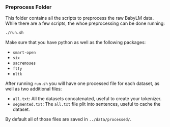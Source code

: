 ### Preprocess Folder

This folder contains all the scripts to preprocess the raw BabyLM data. While there are a few scripts, the whoe preprocessing can be done running:

```bash
./run.sh
```

Make sure that you have python as well as the following packages:

 - `smart-open`
 - `six`
 - `sacremoses`
 - `ftfy`
 - `nltk`

After running `run.sh` you will have one processed file for each dataset, as well as two additional files:

 - `all.txt`: All the datasets concatenated, useful to create your tokenizer.
 - `segmented.txt`: The `all.txt` file plit into sentences, useful to cache the dataset.

By default all of those files are saved in `../data/processed/`.